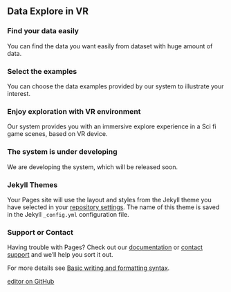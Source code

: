 ## Data Explore in VR



### Find your data easily

You can find the data you want easily from dataset with huge amount of data.

### Select the examples

You can choose the data examples provided by our system to illustrate your interest.

### Enjoy exploration with VR environment

Our system provides you with an immersive explore experience in a Sci fi game scenes, based on VR device.

### The system is under developing

We are developing the system, which will be released soon.



### Jekyll Themes

Your Pages site will use the layout and styles from the Jekyll theme you have selected in your [repository settings](https://github.com/LUCKYLI1997/interactvr.github.io/settings/pages). The name of this theme is saved in the Jekyll `_config.yml` configuration file.

### Support or Contact

Having trouble with Pages? Check out our [documentation](https://docs.github.com/categories/github-pages-basics/) or [contact support](https://support.github.com/contact) and we’ll help you sort it out.

For more details see [Basic writing and formatting syntax](https://docs.github.com/en/github/writing-on-github/getting-started-with-writing-and-formatting-on-github/basic-writing-and-formatting-syntax).

[editor on GitHub](https://github.com/LUCKYLI1997/interactvr.github.io/edit/gh-pages/index.md)
